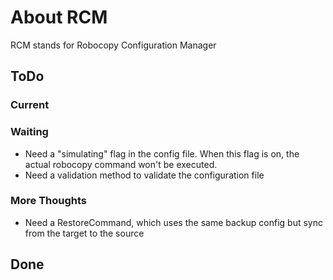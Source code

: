 # About RCM

RCM stands for Robocopy Configuration Manager

## ToDo

### Current

### Waiting

- Need a "simulating" flag in the config file. When this flag is on, the actual robocopy command won't be executed.
- Need a validation method to validate the configuration file

### More Thoughts

- Need a RestoreCommand, which uses the same backup config but sync from the target to the source

## Done


